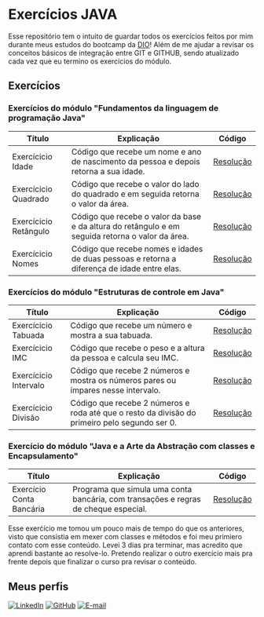
# Exercícios JAVA
Esse repositório tem o intuito de guardar todos os exercícios feitos por mim durante meus estudos do bootcamp da [DIO](https://www.dio.me/)! Além de me ajudar a revisar os conceitos básicos de integração entre GIT e GITHUB, sendo atualizado cada vez que eu termino os exercícios do módulo.

## Exercícios
### Exercícios do módulo "Fundamentos da linguagem de programação Java"

| Título | Explicação | Código |
| ------ | ---------- | ------ |
| Exercícicio Idade| Código que recebe um nome e ano de nascimento da pessoa e depois retorna a sua idade. | [Resolução](https://github.com/Lylica/java-exercises/blob/main/exercicios/exercicioIdade/src/exercicioIdade.java) |
| Exercícicio Quadrado| Código que recebe o valor do lado do quadrado e em seguida retorna o valor da área. | [Resolução](https://github.com/Lylica/java-exercises/blob/main/exercicios/exercicioQuadrado/src/exercicioQuadrado.java) |
| Exercícicio Retângulo| Código que recebe o valor da base e da altura do retângulo e em seguida retorna o valor da área. | [Resolução](https://github.com/Lylica/java-exercises/blob/main/exercicios/exercicioRetangulo/src/exercicioRetangulo.java) |
| Exercícicio Nomes| Código que recebe nomes e idades de duas pessoas e retorna a diferença de idade entre elas. | [Resolução](https://github.com/Lylica/java-exercises/blob/main/exercicios/exercicioNomes/src/exercicioNomes.java) |

### Exercícios do módulo "Estruturas de controle em Java"


| Título | Explicação | Código |
| ------ | ---------- | ------ |
| Exercícicio Tabuada| Código que recebe um número e mostra a sua tabuada. | [Resolução](https://github.com/Lylica/java-exercises/blob/main/exercicios/exercicioTabuada/src/exercicioTabuada.java) |
| Exercícicio IMC| Código que recebe o peso e a altura da pessoa e calcula seu IMC. | [Resolução](https://github.com/Lylica/java-exercises/blob/main/exercicios/exercicioIMC/src/exercicioIMC.java) |
| Exercícicio Intervalo| Código que recebe 2 números e mostra os números pares ou ímpares nesse intervalo. | [Resolução](https://github.com/Lylica/java-exercises/blob/main/exercicios/exercicioIntervalo/src/exercicioIntervalo.java) |
| Exercícicio Divisão| Código que recebe 2 números e roda até que o resto da divisão do primeiro pelo segundo ser 0. | [Resolução](https://github.com/Lylica/java-exercises/blob/main/exercicios/exercicioDivisao/src/exercicioDivisao.java) |

### Exercício do módulo "Java e a Arte da Abstração com classes e Encapsulamento"
| Título | Explicação | Código |
| ------ | ---------- | ------ |
| Exercício Conta Bancária | Programa que simula uma conta bancária, com transações e regras de cheque especial. | [Resolução](https://github.com/Lylica/java-exercises/tree/main/exercicios/exercicioContaBancaria/src) |

Esse exerćício me tomou um pouco mais de tempo do que os anteriores, visto que consistia em mexer com classes e métodos e foi meu primiero contato com esse conteúdo. Levei 3 dias pra terminar, mas acredito que aprendi bastante ao resolve-lo. Pretendo realizar o outro exercício mais pra frente depois que finalizar o curso pra revisar o conteúdo.
 
## Meus perfis
[![LinkedIn](https://img.shields.io/badge/LinkedIn-0077B5?style=for-the-badge&logo=linkedin&logoColor=white)](https://www.linkedin.com/in/aylla-alves-206629251/)
[![GitHub](https://img.shields.io/badge/GitHub-100000?style=for-the-badge&logo=github&logoColor=white)](https://github.com/Lylica)
[![E-mail](https://img.shields.io/badge/-Email-000?style=for-the-badge&logo=microsoft-outlook&logoColor=007BFF)](mailto:aylla.aoliveira@gmail.com)
